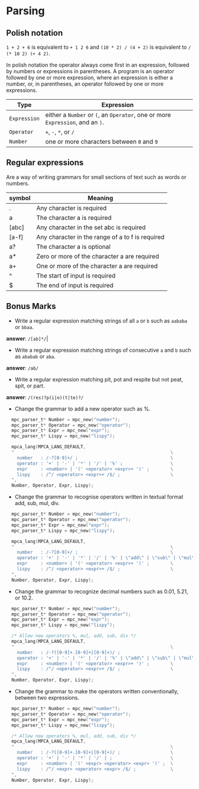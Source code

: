 # Parsing

## Polish notation

`1 + 2 + 6` is equivalent to `+ 1 2 6` and `(10 * 2) / (4 + 2)` is equivalent to `/ (* 10 2) (+ 4 2)`.

In polish notation the operator always come first in an expression, followed by numbers or expressions in parentheses. A program is an operator followed by one or more expression, where an expression is either a number, or, in parentheses, an operator followed by one or more expressions.

| Type | Expression |
| - | - |
| `Expression` | either a `Number` or `(`, an `Operator`, one or more `Expression`, and an `)`. |
| `Operator` | `+`, `-`, `*`, or `/` |
| `Number` | one or more characters between `0` and `9` |

## Regular expressions

Are a way of writing grammars for small sections of text such as words or numbers.

| symbol | Meaning |
| - | - |
| . | Any character is required |
| a | The character a is required |
| [abc] | Any character in the set abc is required |
| [a-f] | Any character in the range of a to f is required |
| a? | The character a is optional |
| a* | Zero or more of the character a are required |
| a+ | One or more of the character a are required |
| ^ | The start of input is required |
| $ | The end of input is required |

## Bonus Marks

- Write a regular expression matching strings of all `a` or `b` such as `aababa` or `bbaa`.

**answer**: `/[ab]*/`|

- Write a regular expression matching strings of consecutive `a` and `b` such as `ababab` or `aba`.

**answer**: `/ab/`

- Write a regular expression matching pit, pot and respite but not peat, spit, or part.

**answer**: `/(res)?p(i|o)(t|te)?/`

- Change the grammar to add a new operator such as %.

```c
  mpc_parser_t* Number = mpc_new("number");
  mpc_parser_t* Operator = mpc_new("operator");
  mpc_parser_t* Expr = mpc_new("expr");
  mpc_parser_t* Lispy = mpc_new("lispy");

  mpca_lang(MPCA_LANG_DEFAULT,
  "                                                           \
    number   : /-?[0-9]+/ ;                                   \
    operator : '+' | '-' | '*' | '/' | '%' ;                  \
    expr     : <number> | '(' <operator> <expr>+ ')' ;        \
    lispy    : /^/ <operator> <expr>+ /$/ ;                   \
  ",
  Number, Operator, Expr, Lispy);
```

-  Change the grammar to recognise operators written in textual format add, sub, mul, div.

```c
  mpc_parser_t* Number = mpc_new("number");
  mpc_parser_t* Operator = mpc_new("operator");
  mpc_parser_t* Expr = mpc_new("expr");
  mpc_parser_t* Lispy = mpc_new("lispy");

  mpca_lang(MPCA_LANG_DEFAULT,
  "                                                           \
    number   : /-?[0-9]+/ ;                                   \
    operator : '+' | '-' | '*' | '/' | '%' | \"add\" | \"sub\" | \"mul\" | \"div\" ;                  \
    expr     : <number> | '(' <operator> <expr>+ ')' ;        \
    lispy    : /^/ <operator> <expr>+ /$/ ;                   \
  ",
  Number, Operator, Expr, Lispy);
```

- Change the grammar to recognize decimal numbers such as 0.01, 5.21, or 10.2.

```c
  mpc_parser_t* Number = mpc_new("number");
  mpc_parser_t* Operator = mpc_new("operator");
  mpc_parser_t* Expr = mpc_new("expr");
  mpc_parser_t* Lispy = mpc_new("lispy");

  /* Allow new operators %, mul, add, sub, div */
  mpca_lang(MPCA_LANG_DEFAULT,
  "                                                           \
    number   : /-?([0-9]+.[0-9]+|[0-9]+)/ ;                                   \
    operator : '+' | '-' | '*' | '/' | '%' | \"add\" | \"sub\" | \"mul\" | \"div\" ;                  \
    expr     : <number> | '(' <operator> <expr>+ ')' ;        \
    lispy    : /^/ <operator> <expr>+ /$/ ;                   \
  ",
  Number, Operator, Expr, Lispy);
```

- Change the grammar to make the operators written conventionally, between two expressions.

```c
  mpc_parser_t* Number = mpc_new("number");
  mpc_parser_t* Operator = mpc_new("operator");
  mpc_parser_t* Expr = mpc_new("expr");
  mpc_parser_t* Lispy = mpc_new("lispy");

  /* Allow new operators %, mul, add, sub, div */
  mpca_lang(MPCA_LANG_DEFAULT,
  "                                                           \
    number   : /-?([0-9]+.[0-9]+|[0-9]+)/ ;                   \
    operator : '+' | '-' | '*' | '/' | ;                      \
    expr     : <number> | '(' <expr> <operator> <expr> ')' ;  \
    lispy    : /^/ <expr> <operator> <expr> /$/ ;             \
  ",
  Number, Operator, Expr, Lispy);
```


